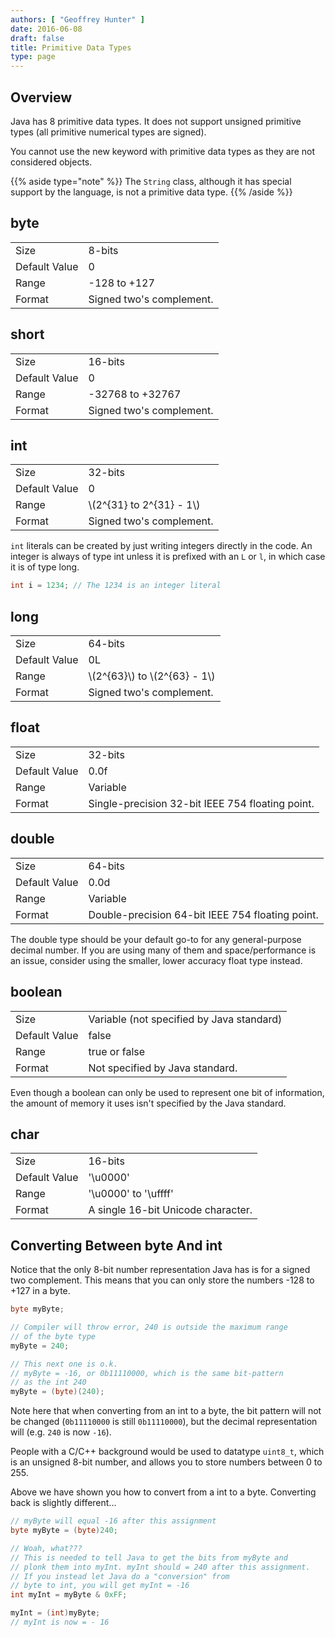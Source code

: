 ```yaml
---
authors: [ "Geoffrey Hunter" ]
date: 2016-06-08
draft: false
title: Primitive Data Types
type: page
---
```


## Overview

Java has 8 primitive data types. It does not support unsigned primitive types (all primitive numerical types are signed).

You cannot use the new keyword with primitive data types as they are not considered objects.

{{% aside type="note" %}}
The `String` class, although it has special support by the language, is not a primitive data type.
{{% /aside %}}

## byte

<table><tbody ><tr >
<td >Size
</td>
<td >8-bits
</td></tr><tr >
<td >Default Value
</td>
<td >0
</td></tr><tr >
<td >Range
</td>
<td >-128 to +127
</td></tr><tr >
<td >Format
</td>
<td >Signed two's complement.
</td></tr></tbody></table>

## short

<table><tbody ><tr >
<td >Size
</td>
<td >16-bits
</td></tr><tr >
<td >Default Value
</td>
<td >0
</td></tr><tr >
<td >Range
</td>
<td >-32768 to +32767
</td></tr><tr >
<td >Format
</td>
<td >Signed two's complement.
</td></tr></tbody></table>

## int

<table><tbody ><tr >
<td >Size
</td>
<td >32-bits
</td></tr><tr >
<td >Default Value
</td>
<td >0
</td></tr><tr >
<td >Range
</td>
<td >\(2^{31} to 2^{31} - 1\)
</td></tr><tr >
<td >Format
</td>
<td >Signed two's complement.
</td></tr></tbody></table>

`int` literals can be created by just writing integers directly in the code. An integer is always of type int unless it is prefixed with an `L` or `l`, in which case it is of type long.
    
```java
int i = 1234; // The 1234 is an integer literal
```

## long

<table><tbody ><tr >
<td >Size
</td>
<td >64-bits
</td></tr><tr >
<td >Default Value
</td>
<td >0L
</td></tr><tr >
<td >Range
</td>
<td >\(2^{63}\) to \(2^{63} - 1\)
</td></tr><tr >
<td >Format
</td>
<td >Signed two's complement.
</td></tr></tbody></table>

## float

<table><tbody ><tr >
<td >Size
</td>
<td >32-bits
</td></tr><tr >
<td >Default Value
</td>
<td >0.0f
</td></tr><tr >
<td >Range
</td>
<td >Variable
</td></tr><tr >
<td >Format
</td>
<td >Single-precision 32-bit IEEE 754 floating point.
</td></tr></tbody></table>

## double

<table><tbody ><tr >
<td >Size
</td>
<td >64-bits
</td></tr><tr >
<td >Default Value
</td>
<td >0.0d
</td></tr><tr >
<td >Range
</td>
<td >Variable
</td></tr><tr >
<td >Format
</td>
<td >Double-precision 64-bit IEEE 754 floating point.
</td></tr></tbody></table>

The double  type should be your default go-to for any general-purpose decimal number. If you are using many of them and space/performance is an issue, consider using the smaller, lower accuracy float type instead.

## boolean

<table><tbody ><tr >
<td >Size
</td>
<td >Variable (not specified by Java standard)
</td></tr><tr >
<td >Default Value
</td>
<td >false
</td></tr><tr >
<td >Range
</td>
<td >true or false
</td></tr><tr >
<td >Format
</td>
<td >Not specified by Java standard.
</td></tr></tbody></table>

Even though a boolean can only be used to represent one bit of information, the amount of memory it uses isn't specified by the Java standard.

## char

<table><tbody ><tr >
<td >Size
</td>
<td >16-bits
</td></tr><tr >
<td >Default Value
</td>
<td >'\u0000'
</td></tr><tr >
<td >Range
</td>
<td >'\u0000' to '\uffff'
</td></tr><tr >
<td >Format
</td>
<td >A single 16-bit Unicode character.
</td></tr></tbody></table>

## Converting Between byte And int

Notice that the only 8-bit number representation Java has is for a signed two complement. This means that you can only store the numbers -128 to +127 in a byte.

```java
byte myByte;

// Compiler will throw error, 240 is outside the maximum range
// of the byte type
myByte = 240;  

// This next one is o.k.
// myByte = -16, or 0b11110000, which is the same bit-pattern
// as the int 240
myByte = (byte)(240);
```

Note here that when converting from an int to a byte, the bit pattern will not be changed (`0b11110000` is still `0b11110000`), but the decimal representation will (e.g. `240` is now `-16`).

People with a C/C++ background would be used to datatype `uint8_t`, which is an unsigned 8-bit number, and allows you to store numbers between 0 to 255.

Above we have shown you how to convert from a int to a byte. Converting back is slightly different...

```java
// myByte will equal -16 after this assignment
byte myByte = (byte)240;

// Woah, what???
// This is needed to tell Java to get the bits from myByte and 
// plonk them into myInt. myInt should = 240 after this assignment.
// If you instead let Java do a "conversion" from
// byte to int, you will get myInt = -16
int myInt = myByte & 0xFF;

myInt = (int)myByte;
// myInt is now = - 16
```